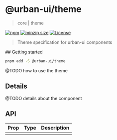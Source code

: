 # @urban-ui/theme

> core | theme

[![npm](https://img.shields.io/npm/v/@urban-ui/theme?style=flat-square)](https://www.npmjs.com/package/@urban-ui/theme)
[![minzip size](https://img.shields.io/bundlephobia/minzip/@urban-ui/theme?style=flat-square)](https://bundlephobia.com/result?p=@urban-ui/theme)
[![License](https://img.shields.io/github/license/mattstyles/urban-ui.svg?style=flat-square)](https://github.com/mattstyles/urban-ui/blob/master/license.md)

> Theme specification for urban-ui components

## Getting started

```sh
pnpm add -S @urban-ui/theme
```

@TODO how to use the theme

## Details

@TODO details about the component

## API

| Prop | Type | Description |
| ---- | ---- | ----------- |
|      |      |             |
